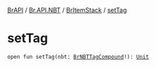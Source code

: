 [BrAPI](../../index.md) / [Br.API.NBT](../index.md) / [BrItemStack](index.md) / [setTag](./set-tag.md)

# setTag

`open fun setTag(nbt: `[`BrNBTTagCompound`](../-br-n-b-t-tag-compound/index.md)`!): `[`Unit`](https://kotlinlang.org/api/latest/jvm/stdlib/kotlin/-unit/index.html)